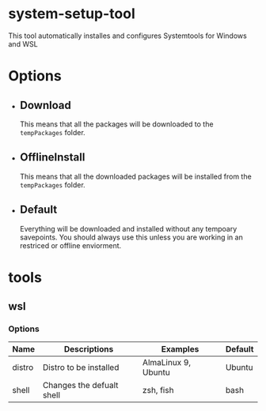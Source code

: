 # system-setup-tool

This tool automatically installes and configures Systemtools for Windows and WSL

# Options

- ## Download
  This means that all the packages will be downloaded to the `tempPackages` folder.
- ## OfflineInstall
  This means that all the downloaded packages will be installed from the `tempPackages` folder.
- ## Default
  Everything will be downloaded and installed without any tempoary savepoints. You should always use this unless you are working in an restriced or offline enviorment.

# tools

## wsl

### Options

| Name   | Descriptions              | Examples            | Default |
| ------ | ------------------------- | ------------------- | ------- |
| distro | Distro to be installed    | AlmaLinux 9, Ubuntu | Ubuntu  |
| shell  | Changes the defualt shell | zsh, fish           | bash    |
